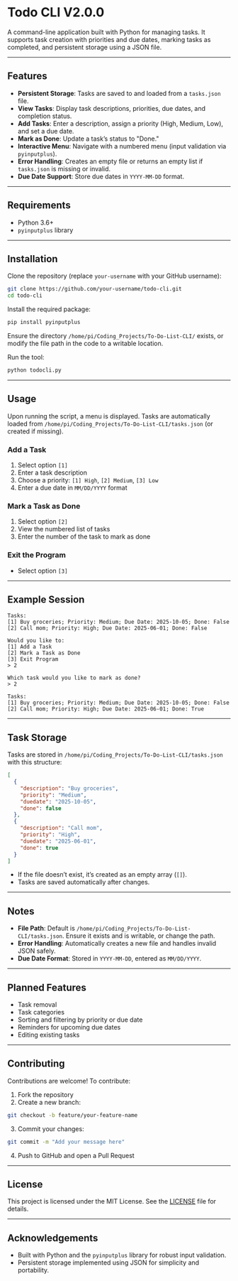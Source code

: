 # Todo CLI V2.0.0

A command-line application built with Python for managing tasks. It supports task creation with priorities and due dates, marking tasks as completed, and persistent storage using a JSON file.

---

## Features

- **Persistent Storage**: Tasks are saved to and loaded from a `tasks.json` file.
- **View Tasks**: Display task descriptions, priorities, due dates, and completion status.
- **Add Tasks**: Enter a description, assign a priority (High, Medium, Low), and set a due date.
- **Mark as Done**: Update a task’s status to "Done."
- **Interactive Menu**: Navigate with a numbered menu (input validation via `pyinputplus`).
- **Error Handling**: Creates an empty file or returns an empty list if `tasks.json` is missing or invalid.
- **Due Date Support**: Store due dates in `YYYY-MM-DD` format.

---

## Requirements

- Python 3.6+
- `pyinputplus` library

---

## Installation

Clone the repository (replace `your-username` with your GitHub username):

```bash
git clone https://github.com/your-username/todo-cli.git
cd todo-cli
```

Install the required package:

```bash
pip install pyinputplus
```

Ensure the directory `/home/pi/Coding_Projects/To-Do-List-CLI/` exists, or modify the file path in the code to a writable location.

Run the tool:

```bash
python todocli.py
```

---

## Usage

Upon running the script, a menu is displayed. Tasks are automatically loaded from `/home/pi/Coding_Projects/To-Do-List-CLI/tasks.json` (or created if missing).

### Add a Task

1. Select option `[1]`
2. Enter a task description
3. Choose a priority: `[1] High`, `[2] Medium`, `[3] Low`
4. Enter a due date in `MM/DD/YYYY` format

### Mark a Task as Done

1. Select option `[2]`
2. View the numbered list of tasks
3. Enter the number of the task to mark as done

### Exit the Program

- Select option `[3]`

---

## Example Session

```
Tasks:
[1] Buy groceries; Priority: Medium; Due Date: 2025-10-05; Done: False
[2] Call mom; Priority: High; Due Date: 2025-06-01; Done: False

Would you like to:
[1] Add a Task
[2] Mark a Task as Done
[3] Exit Program
> 2

Which task would you like to mark as done?
> 2

Tasks:
[1] Buy groceries; Priority: Medium; Due Date: 2025-10-05; Done: False
[2] Call mom; Priority: High; Due Date: 2025-06-01; Done: True
```

---

## Task Storage

Tasks are stored in `/home/pi/Coding_Projects/To-Do-List-CLI/tasks.json` with this structure:

```json
[
  {
    "description": "Buy groceries",
    "priority": "Medium",
    "duedate": "2025-10-05",
    "done": false
  },
  {
    "description": "Call mom",
    "priority": "High",
    "duedate": "2025-06-01",
    "done": true
  }
]
```

- If the file doesn’t exist, it’s created as an empty array (`[]`).
- Tasks are saved automatically after changes.

---

## Notes

- **File Path**: Default is `/home/pi/Coding_Projects/To-Do-List-CLI/tasks.json`. Ensure it exists and is writable, or change the path.
- **Error Handling**: Automatically creates a new file and handles invalid JSON safely.
- **Due Date Format**: Stored in `YYYY-MM-DD`, entered as `MM/DD/YYYY`.

---

## Planned Features

- Task removal
- Task categories
- Sorting and filtering by priority or due date
- Reminders for upcoming due dates
- Editing existing tasks

---

## Contributing

Contributions are welcome! To contribute:

1. Fork the repository  
2. Create a new branch:

```bash
git checkout -b feature/your-feature-name
```

3. Commit your changes:

```bash
git commit -m "Add your message here"
```

4. Push to GitHub and open a Pull Request

---

## License

This project is licensed under the MIT License. See the [LICENSE](LICENSE) file for details.

---

## Acknowledgements

- Built with Python and the `pyinputplus` library for robust input validation.
- Persistent storage implemented using JSON for simplicity and portability.
